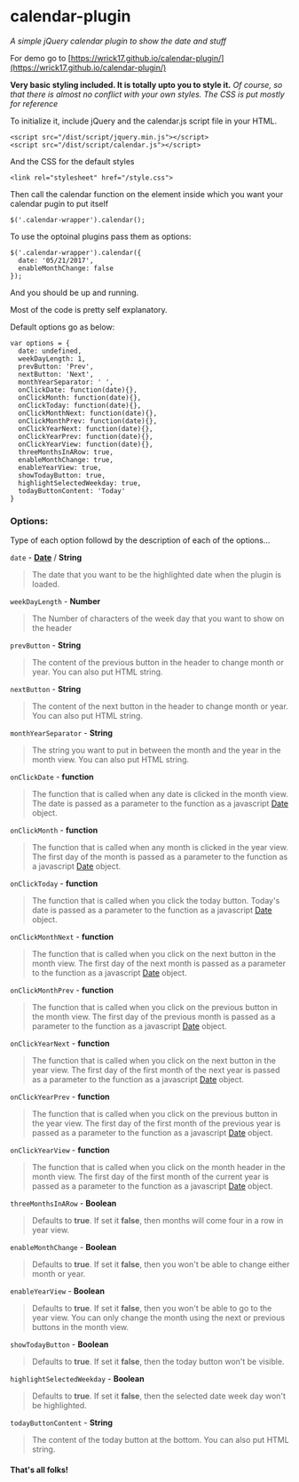 # calendar-plugin
*A simple jQuery calendar plugin to show the date and stuff*

For demo go to [https://wrick17.github.io/calendar-plugin/](https://wrick17.github.io/calendar-plugin/)

**Very basic styling included. It is totally upto you to style it.**
*Of course, so that there is almost no conflict with your own styles. The CSS is put mostly for reference*

To initialize it, include jQuery and the calendar.js script file in your HTML.
```
<script src="/dist/script/jquery.min.js"></script>
<script src="/dist/script/calendar.js"></script>
```
And the CSS for the default styles
```
<link rel="stylesheet" href="/style.css">
```
Then call the calendar function on the element inside which you want your calendar pugin to put itself
```
$('.calendar-wrapper').calendar();
```
To use the optoinal plugins pass them as options:
```
$('.calendar-wrapper').calendar({
  date: '05/21/2017',
  enableMonthChange: false
});
```
And you should be up and running.

Most of the code is pretty self explanatory.

Default options go as below:
```
var options = {
  date: undefined,
  weekDayLength: 1,
  prevButton: 'Prev',
  nextButton: 'Next',
  monthYearSeparator: ' ',
  onClickDate: function(date){},
  onClickMonth: function(date){},
  onClickToday: function(date){},
  onClickMonthNext: function(date){},
  onClickMonthPrev: function(date){},
  onClickYearNext: function(date){},
  onClickYearPrev: function(date){},
  onClickYearView: function(date){},
  threeMonthsInARow: true,
  enableMonthChange: true,
  enableYearView: true,
  showTodayButton: true,
  highlightSelectedWeekday: true,
  todayButtonContent: 'Today'
}
```

### Options:

Type of each option followd by the description of each of the options...

`date` - **[Date](https://developer.mozilla.org/en/docs/Web/JavaScript/Reference/Global_Objects/Date)** / **String**
> The date that you want to be the highlighted date when the plugin is loaded.


`weekDayLength` - **Number**
> The Number of characters of the week day that you want to show on the header


`prevButton` - **String**
> The content of the previous button in the header to change month or year. You can also put HTML string.


`nextButton` - **String**
> The content of the next button in the header to change month or year. You can also put HTML string.


`monthYearSeparator` - **String**
> The string you want to put in between the month and the year in the month view. You can also put HTML string.


`onClickDate` - **function**
> The function that is called when any date is clicked in the month view. The date is passed as a parameter to the function as a javascript [Date](https://developer.mozilla.org/en/docs/Web/JavaScript/Reference/Global_Objects/Date) object.


`onClickMonth` - **function**
> The function that is called when any month is clicked in the year view. The first day of the month is passed as a parameter to the function as a javascript [Date](https://developer.mozilla.org/en/docs/Web/JavaScript/Reference/Global_Objects/Date) object.


`onClickToday` - **function**
> The function that is called when you click the today button. Today's date is passed as a parameter to the function as a javascript [Date](https://developer.mozilla.org/en/docs/Web/JavaScript/Reference/Global_Objects/Date) object.


`onClickMonthNext` - **function**
> The function that is called when you click on the next button in the month view. The first day of the next month is passed as a parameter to the function as a javascript [Date](https://developer.mozilla.org/en/docs/Web/JavaScript/Reference/Global_Objects/Date) object.


`onClickMonthPrev` - **function**
> The function that is called when you click on the previous button in the month view. The first day of the previous month is passed as a parameter to the function as a javascript [Date](https://developer.mozilla.org/en/docs/Web/JavaScript/Reference/Global_Objects/Date) object.


`onClickYearNext` - **function**
> The function that is called when you click on the next button in the year view. The first day of the first month of the next year is passed as a parameter to the function as a javascript [Date](https://developer.mozilla.org/en/docs/Web/JavaScript/Reference/Global_Objects/Date) object.


`onClickYearPrev` - **function**
> The function that is called when you click on the previous button in the year view. The first day of the first month of the previous year is passed as a parameter to the function as a javascript [Date](https://developer.mozilla.org/en/docs/Web/JavaScript/Reference/Global_Objects/Date) object.


`onClickYearView` - **function**
> The function that is called when you click on the month header in the month view. The first day of the first month of the current year is passed as a parameter to the function as a javascript [Date](https://developer.mozilla.org/en/docs/Web/JavaScript/Reference/Global_Objects/Date) object.


`threeMonthsInARow` - **Boolean**
> Defaults to **true**. If set it **false**, then months will come four in a row in year view.


`enableMonthChange` - **Boolean**
> Defaults to **true**. If set it **false**, then you won't be able to change either month or year.


`enableYearView` - **Boolean**
> Defaults to **true**. If set it **false**, then you won't be able to go to the year view. You can only change the month using the next or previous buttons in the month view.


`showTodayButton` - **Boolean**
> Defaults to **true**. If set it **false**, then the today button won't be visible.


`highlightSelectedWeekday` - **Boolean**
> Defaults to **true**. If set it **false**, then the selected date week day won't be highlighted.


`todayButtonContent` - **String**
> The content of the today button at the bottom. You can also put HTML string.

#### That's all folks!
